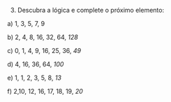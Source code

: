 3) Descubra a lógica e complete o próximo elemento:


a) 1, 3, 5, 7, 9

b) 2, 4, 8, 16, 32, 64, *128*

c) 0, 1, 4, 9, 16, 25, 36, *49*

d) 4, 16, 36, 64, *100*

e) 1, 1, 2, 3, 5, 8, *13*

f) 2,10, 12, 16, 17, 18, 19, *20*
